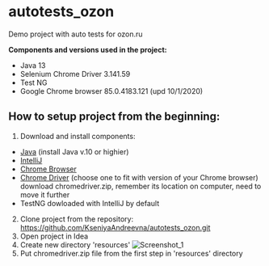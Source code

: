# autotests_ozon
Demo project with auto tests for ozon.ru

<b>Components and versions used in the project:</b>
* Java 13
* Selenium Chrome Driver 3.141.59
* Test NG
* Google Chrome browser 85.0.4183.121 (upd 10/1/2020)

## How to setup project from the beginning:

1) Download and install components:
* [Java](https://www.oracle.com/java/technologies/javase-downloads.html) (install Java v.10 or highier)
* [IntelliJ](https://www.jetbrains.com/idea/download/#section=windows)
* [Chrome Browser](https://www.google.com/chrome/)
* [Chrome Driver](http://chromedriver.chromium.org/downloads) (choose one to fit with version of your Chrome browser)
download chromedriver.zip, remember its location on computer, need to move it further
* TestNG dowloaded with IntelliJ by default

2) Clone project from the repository: https://github.com/KseniyaAndreevna/autotests_ozon.git
3) Open project in Idea
4) Create new directory 'resources'
![Screenshot_1](https://user-images.githubusercontent.com/7643290/95678519-612b7e00-0bf7-11eb-80d2-e96e4060432f.png)
5) Put chromedriver.zip file from the first step in 'resources' directory
